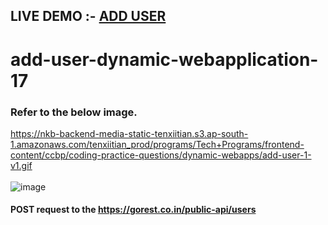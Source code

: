 ## LIVE DEMO :- <a href="https://fetchadduser1.ccbp.tech/"> ADD USER</a>
# add-user-dynamic-webapplication-17

### Refer to the below image.</br>
https://nkb-backend-media-static-tenxiitian.s3.ap-south-1.amazonaws.com/tenxiitian_prod/programs/Tech+Programs/frontend-content/ccbp/coding-practice-questions/dynamic-webapps/add-user-1-v1.gif</br></br>
![image](https://user-images.githubusercontent.com/46521639/119022436-48b9e800-b9be-11eb-93db-8ebabe7bd487.png)</br>

#### POST request to the https://gorest.co.in/public-api/users
